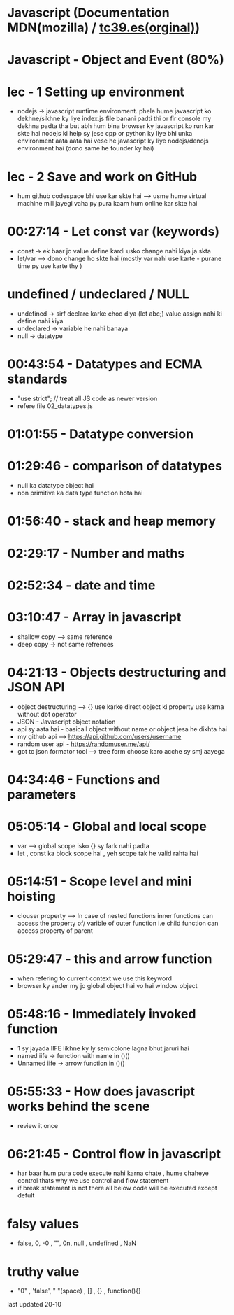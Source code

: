 # Javascript (Documentation MDN(mozilla) / [tc39.es(orginal)](https://tc39.es/ecma262/#sec-ecmascript-standard-built-in-objects))

# Javascript - Object and Event (80%)
# lec - 1 Setting up environment

- nodejs -> javascript runtime environment. phele hume javascript ko dekhne/sikhne ky liye index.js file banani padti thi or fir console my dekhna padta tha but abh hum bina browser ky javascript ko run kar skte hai nodejs ki help sy jese cpp or python ky liye bhi unka environment aata aata hai vese he javascript ky liye nodejs/denojs environment hai (dono same he founder ky hai)

# lec - 2 Save and work on GitHub

- hum github codespace bhi use kar skte hai --> usme hume virtual machine mill jayegi vaha py pura kaam hum online kar skte hai

# 00:27:14  -  Let const var (keywords)

- const -> ek baar jo value define kardi usko change nahi kiya ja skta
- let/var --> dono change ho skte hai (mostly var nahi use karte - purane time py use karte thy )
# undefined / undeclared / NULL
- undefined -> sirf declare karke chod diya (let abc;) value assign nahi ki define nahi kiya
- undeclared -> variable he nahi banaya
- null -> datatype

# 00:43:54  -  Datatypes and ECMA standards

- "use strict"; // treat all JS code as newer version
- refere file 02_datatypes.js 

# 01:01:55  -  Datatype conversion

# 01:29:46  -  comparison of datatypes

- null ka datatype object hai
- non primitive ka data type function hota hai

# 01:56:40  -  stack and heap memory


# 02:29:17 -  Number and maths

# 02:52:34  -  date and time

# 03:10:47  -  Array in javascript

- shallow copy --> same reference
- deep copy -> not same refrences


# 04:21:13  -  Objects destructuring and JSON API
- object destructuring --> {} use karke direct object ki property use karna without dot operator 
- JSON - Javascript object notation
- api sy aata hai - basicall object without name or object jesa he dikhta hai
- my github api --> https://api.github.com/users/username
- random user api - https://randomuser.me/api/
- got to json formator tool --> tree form choose karo acche sy smj aayega


# 04:34:46  -  Functions and parameters

# 05:05:14  -  Global and local scope

- var --> global scope isko {} sy fark nahi padta
- let , const ka block scope hai , yeh scope tak he valid rahta hai

# 05:14:51  -   Scope level and mini hoisting

- clouser property --> In case of nested functions inner functions can access the property of/ varible of outer function i.e child function can access property of parent

# 05:29:47 -  this and arrow function

- when refering to current context we use this keyword
- browser ky ander my jo global object hai vo hai window object

# 05:48:16  -  Immediately invoked function
- 1 sy jayada IIFE likhne ky ly semicolone lagna bhut jaruri hai
- named iife -> function with name in ()()
- Unnamed iife -> arrow function in ()()

# 05:55:33 -  How does javascript works behind the scene

- review it once


# 06:21:45  - Control flow in javascript
- har baar hum pura code execute nahi karna chate , hume chaheye control thats why we use control and flow statement
-  if break statement is not there all below code will be executed except defult


# falsy values 

- false, 0, -0 , "", 0n, null , undefined , NaN 

# truthy value

 - "0" , 'false', " "(space) , [] , {} , function(){} 

last updated 20-10